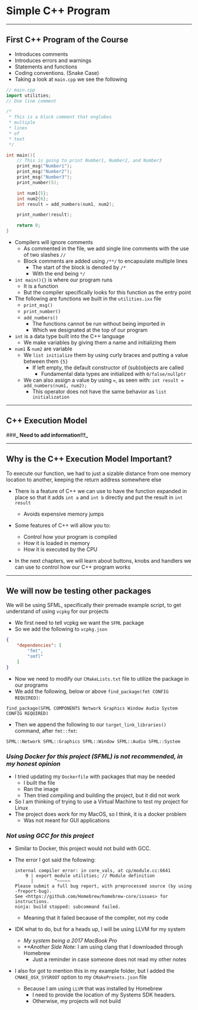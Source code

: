 # Simple C++ Program

---

## First C++ Program of the Course

- Introduces comments
- Introduces errors and warnings
- Statements and functions
- Coding conventions. (Snake Case)
- Taking a look at `main.cpp` we see the following

```c++
// main.cpp
import utilities;
// One line comment

/*
 * This is a block comment that englobes
 * multiple
 * lines
 * of
 * text
 */

int main(){
    // This is going to print Number1, Number2, and Number3
    print_msg("Number1");
    print_msg("Number2");
    print_msg("Number3");
    print_number(5);

    int num1{5};
    int num2{6};
    int result = add_numbers(num1, num2);

    print_number(result);

    return 0;
}
```

- Compilers will ignore comments
    - As commented in the file, we add single line comments with the use of two slashes `//`
    - Block comments are added using `/**/` to encapsulate multiple lines
        - The start of the block is denoted by `/*`
        - With the end being `*/`
- `int main(){}` is where our program runs
    - It is a function
    - But the compiler specifically looks for this function as the entry point
- The following are functions we built in the `utilities.ixx` file
    - `print_msg()`
    - `print_number()`
    - `add_numbers()`
        - The functions cannot be run without being imported in
        - Which we designated at the top of our program
- `int` is a data type built into the C++ language
    - We make variables by giving them a name and initializing them
- `num1` & `num2` are variable
    - We `list initialize` them by using curly braces and putting a value between them `{5}`
        - If left empty, the default constructor of (sub)objects are called
            - Fundamental data types are initialized with `0/false/nullptr`
    - We can also assign a value by using `=`, as seen with: `int result = add_numbers(num1, num2);`
        - This operator does not have the same behavior as `list initialization`

---

## C++ Execution Model

###**_ Need to add information!!!_**

---

## Why is the C++ Execution Model Important?

To execute our function, we had to just a sizable distance from one memory location to another, keeping the return address somewhere else

- There is a feature of C++ we can use to have the function expanded in place so that it adds `int a` and `int b` directly and put the result in `int result`
    - Avoids expensive memory jumps

- Some features of C++ will allow you to:
    - Control how your program is compiled
    - How it is loaded in memory
    - How it is executed by the CPU

- In the next chapters, we will learn about buttons, knobs and handlers we can use to control how our C++ program works

---

## We will now be testing other packages

We will be using SFML, specifically their premade example script, to get understand of using `vcpkg` for our projects

- We first need to tell vcpkg we want the `SFML` package
- So we add the following to `vcpkg.json`

```json
{
    "dependencies": [
        "fmt",
        "smfl"
    ]
}
```

- Now we need to modify our `CMakeLists.txt` file to utilize the package in our programs
- We add the following, below or above `find_package(fmt CONFIG REQUIRED)`:

```text
find_package(SFML COMPONENTS Network Graphics Window Audio System CONFIG REQUIRED)
```

- Then we append the following to our `target_link_libraries()` command, after `fmt::fmt`:

```text
SFML::Network SFML::Graphics SFML::Window SFML::Audio SFML::System
```

### **_Using Docker for this project (SFML) is not recommended, in my honest opinion_**

- I tried updating my `Dockerfile` with packages that may be needed
    - I built the file
    - Ran the image
    - Then tried compiling and building the project, but it did not work
- So I am thinking of trying to use a Virtual Machine to test my project for Linux
- The project does work for my MacOS, so I think, it is a docker problem
    - Was not meant for GUI applications

### **_Not using GCC for this project_**

- Similar to Docker, this project would not build with GCC.
- The error I got said the following:
    ```commandline
    internal compiler error: in core_vals, at cp/module.cc:6641
        9 | export module utilities; // Module definition
          |        ^~~~~~
    Please submit a full bug report, with preprocessed source (by using -freport-bug).
    See <https://github.com/Homebrew/homebrew-core/issues> for instructions.
    ninja: build stopped: subcommand failed.
    ```
    - Meaning that it failed because of the compiler, not my code
- IDK what to do, but for a heads up, I will be using LLVM for my system
    - _My system being a 2017 MacBook Pro_
    - _**Another Side Note:_ I am using clang that I downloaded through Homebrew
        - Just a reminder in case someone does not read my other notes

- I also for got to mention this in my example folder, but I added the `CMAKE_OSX_SYSROOT` option to my `CMakePresets.json` file
    - Because I am using `LLVM` that was installed by Homebrew
        - I need to provide the location of my Systems SDK headers.
        - Otherwise, my projects will not build
